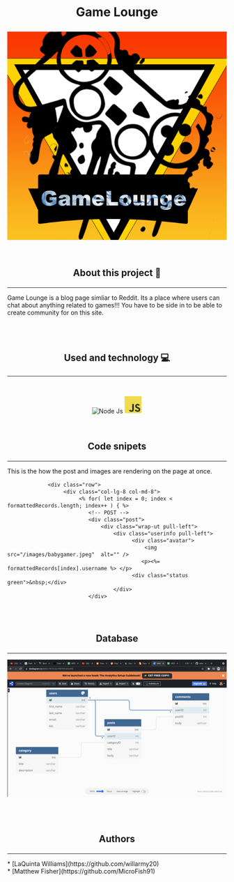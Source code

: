 # <p align="center"> Game Lounge </p>
<p align="center">
  <img src="public/images/logo_3.png">
</p>
<br>

## <p align="center">About this project 📝</p>
<hr>
  Game Lounge is a blog page simliar to Reddit. Its a place where users can chat about anything related to games!!! You have to be side in to be able to create community for on this site.
<br>
<br>
<br>
<br>

## <p align="center"> Used and technology 💻</p>
<hr>
<br>
<p align="center">
<img alt="Node Js" src="https://img.shields.io/badge/nodejs%20-%23E34F26.svg?&style=for-the-badge&logo=nodejs&logoColor=white"/>
<img src="https://raw.githubusercontent.com/devicons/devicon/master/icons/javascript/javascript-original.svg" alt="javascript" width="40" height="40"/> </a>
 <p>
<br>


## <p align="center">Code snipets</p>
<hr>


<p> This is the how the post and images are rendering on the page at once. 
<br>

``` <div class="container">
             <div class="row">
                  <div class="col-lg-8 col-md-8">
                       <% for( let index = 0; index < formattedRecords.length; index++ ) { %>
                          <!-- POST -->
                          <div class="post">
                              <div class="wrap-ut pull-left">
                                  <div class="userinfo pull-left">
                                        <div class="avatar">
                                            <img src="/images/babygamer.jpeg"  alt="" />
                                           <p><%= formattedRecords[index].username %> </p>
                                        <div class="status green">&nbsp;</div>
                                  </div>
                          </div>
```

<br>
<br>
                                
 ##  <p align="center">Database</p>
<hr>
 <img src="/public/images/Layout_database.png">
<br>
<br>
<br>
<br>




##  <p align="center">Authors</p>
<hr>
* [LaQuinta Williams](https://github.com/willarmy20)<br>
* [Matthew Fisher](https://github.com/MicroFish91)                             
                                </hr>          
<br>
